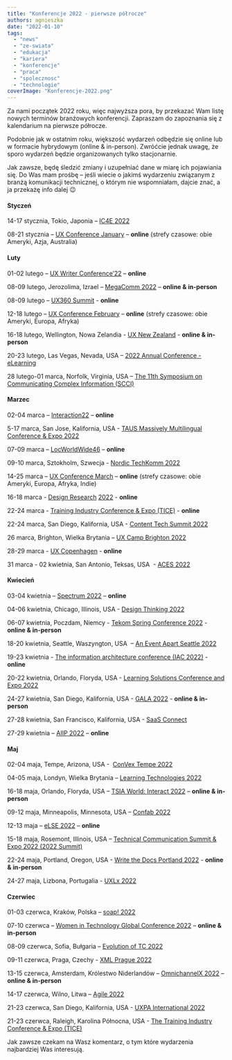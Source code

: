 ```yaml
---
title: "Konferencje 2022 - pierwsze półrocze"
authors: agnieszka
date: "2022-01-10"
tags:
  - "news"
  - "ze-swiata"
  - "edukacja"
  - "kariera"
  - "konferencje"
  - "praca"
  - "spolecznosc"
  - "technologie"
coverImage: "Konferencje-2022.png"
---
```


Za nami początek 2022 roku, więc najwyższa pora, by przekazać Wam listę nowych
terminów branżowych konferencji. Zapraszam do zapoznania się z kalendarium na
pierwsze półrocze.

<!--truncate-->

Podobnie jak w ostatnim roku, większość wydarzeń odbędzie się online lub w
formacie hybrydowym (online & in-person). Zwróćcie jednak uwagę, że sporo
wydarzeń będzie organizowanych tylko stacjonarnie.

Jak zawsze, będę śledzić zmiany i uzupełniać dane w miarę ich pojawiania się. Do
Was mam prośbę – jeśli wiecie o jakimś wydarzeniu związanym z branżą komunikacji
technicznej, o którym nie wspomniałam, dajcie znać, a ja przekażę info dalej 😉

#### Styczeń

14-17 stycznia, Tokio, Japonia – [IC4E 2022](http://www.ic4e.net/)

08-21 stycznia –
[UX Conference January](https://www.nngroup.com/training/january/) – **online**
(strefy czasowe: obie Ameryki, Azja, Australia)

#### Luty

01-02 lutego – [UX Writer Conference’22](https://uxwriterconference.com/) –
**online**

08-09 lutego, Jerozolima, Izrael – [MegaComm 2022](https://megacomm.org/) –
**online & in-person**

08-09 lutego – [UX360 Summit](https://www.ux360summit.com/) - **online**

12-18 lutego –
[UX Conference February](https://www.nngroup.com/training/february/) –
**online** (strefy czasowe: obie Ameryki, Europa, Afryka)

16-18 lutego, Wellington, Nowa Zelandia -
[UX New Zealand](https://www.uxnewzealand.com/) - **online & in-person**

20-23 lutego, Las Vegas, Nevada, USA –
[2022 Annual Conference - eLearning](https://intc.memberclicks.net/2022-annual-conference-elearning)

28 lutego-01 marca, Norfolk, Virginia, USA –
[The 11th Symposium on Communicating Complex Information (SCCI)](https://scciannual.wordpress.com/)

#### Marzec

02-04 marca – [Interaction22](https://www.interaction22.ixda.org/) – **online**

5-17 marca, San Jose, Kalifornia, USA -
[TAUS Massively Multilingual Conference & Expo 2022](https://www.taus.net/events/conferences/120-taus-massively-multilingual-conference-expo-2022)

07-09 marca –
[LocWorldWide46](https://locworld.com/events/locworldwide46-africa-2022/) –
**online**

09-10 marca, Sztokholm, Szwecja -
[Nordic TechKomm 2022](https://www.nordic-techkomm.com/)

14-25 marca – [UX Conference March](https://www.nngroup.com/training/march/) –
**online** (strefy czasowe: obie Ameryki, Europa, Afryka, Indie)

16-18 marca -
[Design Researc](https://uxaustralia.com.au/conferences/design-research-2022)[h](https://uxaustralia.com.au/conferences/design-research-2022)
[2022](https://uxaustralia.com.au/conferences/design-research-2022) - **online**

22-24 marca -
[Training Industry Conference & Expo (TICE)](https://tice.trainingindustry.com/event/b2b3fa4e-6eec-4796-837e-1fa3868a7571/summary) -
**online**

22-24 marca, San Diego, Kalifornia, USA -
[Content Tech Summit 2022](https://content.tech/)

26 marca, Brighton, Wielka Brytania –
[UX Camp Brighton 2022](https://www.uxcampbrighton.org/)

28-29 marca - [UX Copenhagen](https://uxcopenhagen.com/) - **online**

31 marca - 02 kwietnia, San Antonio, Teksas, USA  -
[ACES 2022](https://aceseditors.org/conference)

#### Kwiecień

03-04 kwietnia – [Spectrum 2022](https://stc-rochester.org/spectrum/) –
**online**

04-06 kwietnia, Chicago, Illinois, USA -
[Design Thinking 2022](https://www.designinnovationglobal.com/events-design-thinking)

06-07 kwietnia, Poczdam, Niemcy -
[Tekom Spring Conference 2022](https://fruehjahrstagung.tekom.de/) - **online &
in-person**

18-20 kwietnia, Seattle, Waszyngton, USA  –
[An Event Apart Seattle 2022](https://aneventapart.com/event/seattle-2022)

19-23 kwietnia -
[The information architecture conference (IAC 2022)](https://www.theiaconference.com/) -
**online**

20-22 kwietnia, Orlando, Floryda, USA -
[Learning Solutions Conference and Expo 2022](https://learningsolutionscon.com/)

24-27 kwietnia, San Diego, Kalifornia, USA -
[GALA 2022](https://www.gala-global.org/gala-2022-cfp) - **online & in-person**

27-28 kwietnia, San Francisco, Kalifornia, USA -
[SaaS Connect](https://www.cloudsoftwareassociation.com/saas-connect/)

27-29 kwietnia – [AIIP 2022](https://www.aiip.org/conference) – **online**

#### Maj

02-04 maja, Tempe, Arizona, USA - 
[ConVex Tempe 2022](https://convex.infomanagementcenter.com/)

04-05 maja, Londyn, Wielka Brytania –
[Learning Technologies 2022](https://www.learningtechnologies.co.uk/welcome)

16-18 maja, Orlando, Floryda, USA –
[TSIA World: Interact 2022](https://www.tsia.com/conference) – **online &
in-person**

09-12 maja, Minneapolis, Minnesota, USA –
[Confab 2022](https://www.confabevents.com/)

12-13 maja – [eLSE 2022](https://www.elseconference.eu/) – **online**

15-18 maja, Rosemont, Illinois, USA –
[Technical Communication Summit & Expo 2022 (2022 Summit)](https://summit.stc.org/)

22-24 maja, Portland, Oregon, USA -
[Write the Docs Portland 2022](https://www.writethedocs.org/conf/portland/2022/) -
**online & in-person**

24-27 maja, Lizbona, Portugalia - [UXLx 2022](https://ux-lx.com/)

#### Czerwiec

01-03 czerwca, Kraków, Polska – [soap! 2022](http://soapconf.com/)

07-10 czerwca –
[Women in Technology Global Conference 2022](https://www.womentech.net/women-tech-conference)
– **online & in-person**

08-09 czerwca, Sofia, Bułgaria –
[Evolution of TC 2022](https://evolution-of-tc.com/)

09-11 czerwca, Praga, Czechy - [XML Prague 2022](https://www.xmlprague.cz/)

13-15 czerwca, Amsterdam, Królestwo Niderlandów –
[OmnichannelX 2022](https://omnichannelx.digital/) – **online & in-person**

14-17 czerwca, Wilno, Litwa –
[Agile 2022](https://agile-online.org/index.php/conference-2022)

21-23 czerwca, San Diego, Kalifornia, USA -
[UXPA International 2022](https://uxpa2022.org/)

21-23 czerwca, Raleigh, Karolina Północna, USA -
[The Training Industry Conference & Expo (TICE)](https://tice.trainingindustry.com/event/fc4ecba7-05dc-424d-a748-661076d67f3e/summary)

Jak zawsze czekam na Wasz komentarz, o tym które wydarzenia najbardziej Was
interesują.
